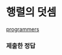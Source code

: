 # 행렬의 덧셈

[programmers](https://programmers.co.kr/learn/courses/30/lessons/12950)

### 제출한 정답

```js
```